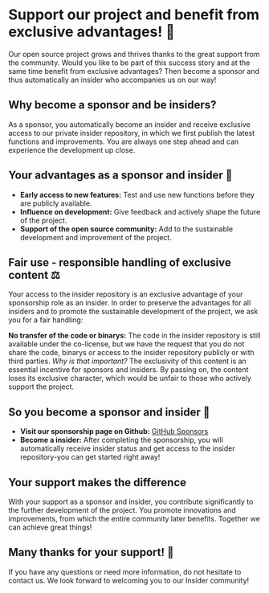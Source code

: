 # Support our project and benefit from exclusive advantages! 🌟
Our open source project grows and thrives thanks to the great support from the community. Would you like to be part of this success story and at the same time benefit from exclusive advantages? Then become a sponsor and thus automatically an insider who accompanies us on our way!

## Why become a sponsor and be insiders?
As a sponsor, you automatically become an insider and receive exclusive access to our private insider repository, in which we first publish the latest functions and improvements. You are always one step ahead and can experience the development up close.

## Your advantages as a sponsor and insider 🚀

* **Early access to new features:** Test and use new functions before they are publicly available.
* **Influence on development:** Give feedback and actively shape the future of the project.
* **Support of the open source community:** Add to the sustainable development and improvement of the project.

## Fair use - responsible handling of exclusive content ⚖️
Your access to the insider repository is an exclusive advantage of your sponsorship role as an insider. In order to preserve the advantages for all insiders and to promote the sustainable development of the project, we ask you for a fair handling:

**No transfer of the code or binarys:** The code in the insider repository is still available under the co-license, but we have the request that you do not share the code, binarys or access to the insider repository publicly or with third parties.
_Why is that important?_ The exclusivity of this content is an essential incentive for sponsors and insiders. By passing on, the content loses its exclusive character, which would be unfair to those who actively support the project.

## So you become a sponsor and insider 💎

* **Visit our sponsorship page on Github:** [GitHub Sponsors](https://github.com/sponsors/shining-man)
* **Become a insider:** After completing the sponsorship, you will automatically receive insider status and get access to the insider repository-you can get started right away!

## Your support makes the difference
With your support as a sponsor and insider, you contribute significantly to the further development of the project. You promote innovations and improvements, from which the entire community later benefits. Together we can achieve great things!

## Many thanks for your support! 🙏
If you have any questions or need more information, do not hesitate to contact us. We look forward to welcoming you to our Insider community!
